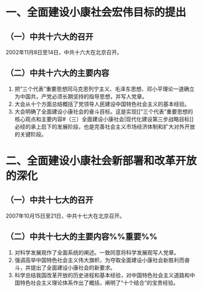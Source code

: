 # 一、全面建设小康社会宏伟目标的提出
## （一）中共十六大的召开
2002年11月8日至14日，中共十六大在北京召开。
## （二）中共十六大的主要内容
1. 把“三个代表”重要思想同马克思列宁主义、毛泽东思想、邓小平理论一道确立为中国共，产党必须长期坚持的指导思想，并写人党章。
2. 大会从十个方面总结概括了党领导人民建设中国特色社会主义的基本经验。
3. 大会明确了全面建设小康社会的奋斗目标。这是实现[[“三个代表”重要思想的核心观点和主要内容#（三）全面建设小康社会|现代化建设第三步战略目标]]必经的承上启下的发展阶段，也是完善社会主义市场经济体制和扩大对外开放的关键阶段。
# 二、全面建设小康社会新部署和改革开放的深化
## （一）中共十七大的召开
2007年10月15日至21日，中共十七大在北京召开。
## （二）中共十七大的主要内容%%重要%%
1. 对科学发展观作了全面系统的阐述。一致同意将科学发展观写人党章。
2. 强调高举中国特色社会主义伟大旗帜，为夺取全面建设小康社会新胜利而奋斗，并提出了全面建设小康社会的新要求。
3. 科学总结我国改革开放的历史进程和基本经验，对中国特色社会主义道路和中国特色社会主义理论体系作出了概括，阐明了“十个结合”的宝贵经验。